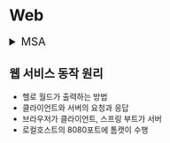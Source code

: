 # Web

<details>
<summary style="font-size:20px">MSA</summary>
<div markdown="1">

#### 정의
* Microservice Architecture
* 모든 시스템의 구성요소가 한 프로젝트에 통합되어 있는 Monolithic Architecture(모놀리식 아키텍쳐)의 한계점을 극복하고자 등장
* 1개의 시스템을 독립적으로 배포 가능한 각각의 서비스로 분할한 것
* 각각의 서비스는 RESTful API를 통해 데이터를 주고받으며 1개의 큰 서비스를 구성

#### 장단점
* 확장성이 좋고 일부 서비스에서 장애가 발생해도 전체 서비스에서 장애가 발생하지 않음 
* 서비스가 분리되어 있어 테스트, 트랜잭션 처리, 디버깅이 어려움
* REST API로 통신하는 비용 발생

</div>
</details>

## 웹 서비스 동작 원리
* 헬로 월드가 출력하는 방법
* 클라이언트와 서버의 요청과 응답
* 브라우저가 클라이언트, 스프링 부트가 서버
* 로컬호스트의 8080포트에 톰캣이 수행